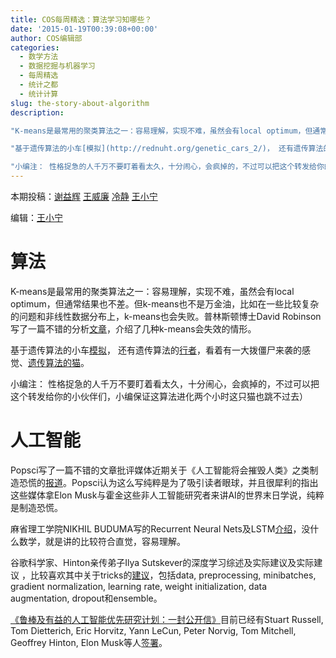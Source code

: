 ```yaml
---
title: COS每周精选：算法学习知哪些？
date: '2015-01-19T00:39:08+00:00'
author: COS编辑部
categories:
  - 数学方法
  - 数据挖掘与机器学习
  - 每周精选
  - 统计之都
  - 统计计算
slug: the-story-about-algorithm
description: 

"K-means是最常用的聚类算法之一：容易理解，实现不难，虽然会有local optimum，但通常结果也不差。但k-means也不是万金油，比如在一些比较复杂的问题和非线性数据分布上，k-means也会失败。普林斯顿博士David Robinson写了一篇不错的分析[文章](http://varianceexplained.org/r/kmeans-free-lunch/)，介绍了几种k-means会失效的情形。"

"基于遗传算法的小车[模拟](http://rednuht.org/genetic_cars_2/)， 还有遗传算法的[行者](http://rednuht.org/genetic_walkers/)，看着有一大拨僵尸来袭的感觉、[遗传算法的猫](http://rednuht.org/geneticat/)。"

"小编注： 性格捉急的人千万不要盯着看太久，十分闹心，会疯掉的，不过可以把这个转发给你的小伙伴们，小编保证这算法进化两个小时这只猫也跳不过去）"
---
```


本期投稿：[谢益辉](http://yihui.name/) [王威廉](http://weibo.com/u/1657470871?from=feed&loc=avatar) [冷静](http://www.weibo.com/p/1005051756465937/home?from=page_100505&mod=TAB&noscale_head=1#_0) [王小宁](http://weibo.com/wangxiaoningtongxue/profile?rightmod=1&wvr=6&mod=personinf)


编辑：[王小宁](http://weibo.com/wangxiaoningtongxue/profile?rightmod=1&wvr=6&mod=personinf)

# 算法

K-means是最常用的聚类算法之一：容易理解，实现不难，虽然会有local optimum，但通常结果也不差。但k-means也不是万金油，比如在一些比较复杂的问题和非线性数据分布上，k-means也会失败。普林斯顿博士David Robinson写了一篇不错的分析[文章](http://varianceexplained.org/r/kmeans-free-lunch/)，介绍了几种k-means会失效的情形。

基于遗传算法的小车[模拟](http://rednuht.org/genetic_cars_2/)， 还有遗传算法的[行者](http://rednuht.org/genetic_walkers/)，看着有一大拨僵尸来袭的感觉、[遗传算法的猫](http://rednuht.org/geneticat/)。

小编注： 性格捉急的人千万不要盯着看太久，十分闹心，会疯掉的，不过可以把这个转发给你的小伙伴们，小编保证这算法进化两个小时这只猫也跳不过去）


# 人工智能

Popsci写了一篇不错的文章批评媒体近期关于《人工智能将会摧毁人类》之类制造恐慌的[报道](http://www.popsci.com/open-letter-everyone-tricked-fearing-ai)。Popsci认为这么写纯粹是为了吸引读者眼球，并且很犀利的指出这些媒体拿Elon Musk与霍金这些非人工智能研究者来讲AI的世界末日学说，纯粹是制造恐慌。

麻省理工学院NIKHIL BUDUMA写的Recurrent Neural Nets及LSTM[介绍](http://nikhilbuduma.com/2015/01/11/a-deep-dive-into-recurrent-neural-networks/)，没什么数学，就是讲的比较符合直觉，容易理解。

谷歌科学家、Hinton亲传弟子Ilya Sutskever的深度学习综述及实际建议及实际建议 ，比较喜欢其中关于tricks的[建议](http://weibo.com/p/1001603799166017998138)，包括data, preprocessing, minibatches, gradient normalization, learning rate, weight initialization, data augmentation, dropout和ensemble。

[《鲁棒及有益的人工智能优先研究计划：一封公开信》](http://futureoflife.org/static/data/documents/research_priorities.pdf)目前已经有Stuart Russell, Tom Dietterich, Eric Horvitz, Yann LeCun, Peter Norvig, Tom Mitchell, Geoffrey Hinton, Elon Musk等人[签署](http://futureoflife.org/misc/open_letter)。
